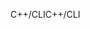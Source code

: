 <span data-ttu-id="3c442-101">C++/CLI</span><span class="sxs-lookup"><span data-stu-id="3c442-101">C++/CLI</span></span>
